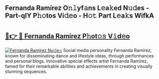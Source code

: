 ## Fernanda Ramírez O𝚗𝚕yf𝚊ns L𝚎a𝚔ed N𝚞𝚍es - Part-qIY P𝚑𝚘tos Vi𝚍𝚎o - H𝚘𝚝 Part L𝚎a𝚔s WifkA

# <h2><a href="http://kf99g6d.oniu.top/?m=Fernanda+Ram%c3%adrez">🔗👉 🔴 Fernanda Ramírez P𝚑ot𝚘𝚜 V𝚒d𝚎o</a></h2>

[![Fernanda Ramírez Nu𝚍e𝚜](https://i.imgur.com/0qMVB7G.gif)](http://kf99g6d.oniu.top/?m=Fernanda+Ram%c3%adrez)
Social media personality Fernanda Ramírez, known for disseminating dance and lifestyle ideas, through performances and personal blogs. Innovative special effects artist Fernanda Ramírez, famed for their remarkable abilities and achievements in creating visually stunning sequences.  
